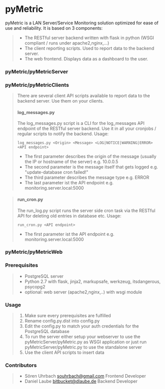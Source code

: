# pyMetric #

pyMetric is a LAN Server/Service Monitoring solution optimized for ease of use and reliability. It is based on 3 components:

> * The RESTful server backend written with flask in python (WSGI compliant / runs under apache2,nginx,...)
> * The client reporting scripts. Used to report data to the backend server.
> * The web frontend. Displays data as a dashboard to the user.


### pyMetric/pyMetricServer ###


### pyMetric/pyMetricClients ###
> There are several client API scripts available to report data to the backend server. Use them on your clients.
>
> #### log_messages.py ####
> The log_messages.py script is a CLI for the log_messages API endpoint of the RESTful server backend. Use it in all your
> cronjobs / regular scripts to notify the backend.
> Usage:
>
> `log_messages.py <Origin> <Message> <LOG|NOTICE|WARNING|ERROR> <API endpoint>`
>
> * The first parameter describes the origin of the message (usually the IP or hostname of the server) e.g. 10.0.0.5
> * The second parameter is the message itself that gets logged e.g. "update-database cron failed!"
> * The third parameter describes the message type e.g. ERROR
> * The last parameter ist the API endpoint e.g. monitoring.server.local:5000


> #### run_cron.py ####
> The run_log.py script runs the server side cron task via the RESTful API for deleting old entries in database etc.
> Usage:
>
> `run_cron.py <API endpoint>`
>
> * The first parameter ist the API endpoint e.g. monitoring.server.local:5000


### pyMetric/pyMetricWeb ###


### Prerequisites ###
> * PostgreSQL server
> * Python 2.7 with flask, jinja2, markupsafe, werkzeug, itsdangerous, psycopg2
> * optional: web server (apache2,nginx,..) with wsgi module


### Usage ###
> 1. Make sure every prerequisites are fulfilled
> 2. Rename config.py.dist into config.py
> 3. Edit the config.py to match your auth credentials for the PostgreSQL database
> 4. To run the server either setup your webserver to use the pyMetricServer/pyMetric.py as WSGI application or just run pyMetricServer/pyMetric.py to use the standalone server
> 5. Use the client API scripts to insert data


### Contributors ###
> * Sören Uhrbach <souhrbach@gmail.com> Frontend Developer
> * Daniel Laube <bitbucket@dlaube.de> Backend Developer